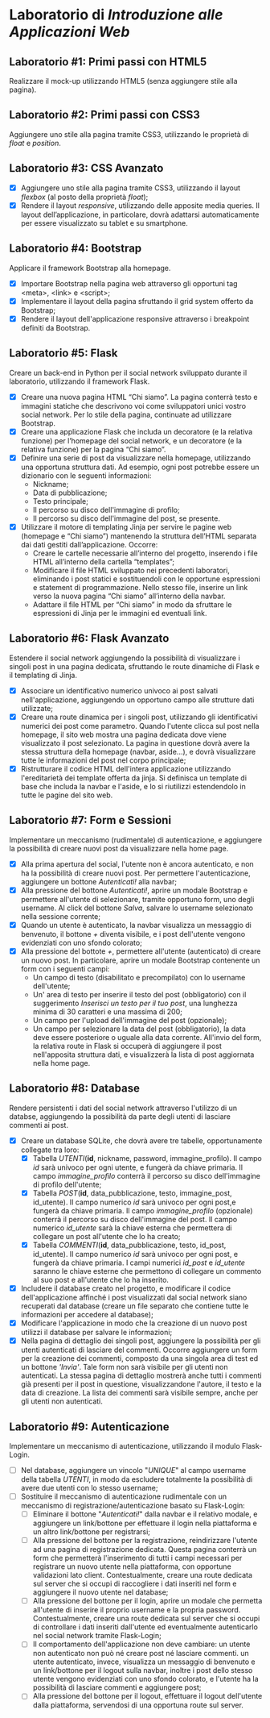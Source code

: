 # Laboratorio di _Introduzione alle Applicazioni Web_

## Laboratorio #1: Primi passi con HTML5

Realizzare il mock-up utilizzando HTML5 (senza aggiungere stile alla pagina).

## Laboratorio #2: Primi passi con CSS3

Aggiungere uno stile alla pagina tramite CSS3, utilizzando le proprietà di _float_ e _position_.

## Laboratorio #3: CSS Avanzato

-   [x] Aggiungere uno stile alla pagina tramite CSS3, utilizzando il layout _flexbox_ (al posto della proprietà _float_);
-   [x] Rendere il layout _responsive_, utilizzando delle apposite media queries. Il layout dell’applicazione, in particolare, dovrà adattarsi automaticamente per essere visualizzato su tablet e su smartphone.

## Laboratorio #4: Bootstrap

Applicare il framework Bootstrap alla homepage.

-   [x] Importare Bootstrap nella pagina web attraverso gli opportuni tag \<meta\>, \<link\> e \<script\>;
-   [x] Implementare il layout della pagina sfruttando il grid system offerto da Bootstrap;
-   [x] Rendere il layout dell'applicazione responsive attraverso i breakpoint definiti da Bootstrap.

## Laboratorio #5: Flask

Creare un back-end in Python per il social network sviluppato durante il laboratorio, utilizzando il framework Flask.

-   [x] Creare una nuova pagina HTML “Chi siamo”. La pagina conterrà testo e immagini statiche che descrivono voi come sviluppatori unici vostro social network. Per lo stile della pagina, continuate ad utilizzare Bootstrap.
-   [x] Creare una applicazione Flask che includa un decoratore (e la relativa funzione) per l’homepage del social network, e un decoratore (e la relativa funzione) per la pagina “Chi siamo”.
-   [x] Definire una serie di post da visualizzare nella homepage, utilizzando una opportuna struttura dati. Ad esempio, ogni post potrebbe essere un dizionario con le seguenti informazioni:
    -   Nickname;
    -   Data di pubblicazione;
    -   Testo principale;
    -   Il percorso su disco dell'immagine di profilo;
    -   Il percorso su disco dell'immagine del post, se presente.
-   [x] Utilizzare il motore di templating Jinja per servire le pagine web (homepage e “Chi siamo”) mantenendo la struttura dell’HTML separata dai dati gestiti dall’applicazione. Occorre:
    -   Creare le cartelle necessarie all’interno del progetto, inserendo i file HTML all’interno della cartella “templates”;
    -   Modificare il file HTML sviluppato nei precedenti laboratori, eliminando i post statici e sostituendoli con le opportune espressioni e statement di programmazione. Nello stesso file, inserire un link verso la nuova pagina “Chi siamo” all’interno della navbar.
    -   Adattare il file HTML per “Chi siamo” in modo da sfruttare le espressioni di Jinja per le immagini ed eventuali link.

## Laboratorio #6: Flask Avanzato

Estendere il social network aggiungendo la possibilità di visualizzare i singoli post in una pagina dedicata, sfruttando le route dinamiche di Flask e il templating di Jinja.

-   [x] Associare un identificativo numerico univoco ai post salvati nell'applicazione, aggiungendo un opportuno campo alle strutture dati utilizzate;
-   [x] Creare una route dinamica per i singoli post, utilizzando gli identificativi numerici dei post come parametro. Quando l'utente clicca sul post nella homepage, il sito web mostra una pagina dedicata dove viene visualizzato il post selezionato. La pagina in questione dovrà avere la stessa struttura della homepage (navbar, aside...), e dovrà visualizzare tutte le informazioni del post nel corpo principale;
-   [x] Ristrutturare il codice HTML dell'intera applicazione utilizzando l'ereditarietà dei template offerta da jinja. Si definisca un template di base che includa la navbar e l'aside, e lo si riutilizzi estendendolo in tutte le pagine del sito web.

## Laboratorio #7: Form e Sessioni

Implementare un meccanismo (rudimentale) di autenticazione, e aggiungere la possibilità di creare nuovi post da visualizzare nella home page.

-   [x] Alla prima apertura del social, l'utente non è ancora autenticato, e non ha la possibilità di creare nuovi post. Per permettere l'autenticazione, aggiungere un bottone _Autenticati!_ alla navbar;
-   [x] Alla pressione del bottone _Autenticati!_, aprire un modale Bootstrap e permettere all'utente di selezionare, tramite opportuno form, uno degli username. Al click del bottone _Salva_, salvare lo username selezionato nella sessione corrente;
-   [x] Quando un utente è autenticato, la navbar visualizza un messaggio di benvenuto, il bottone _+_ diventa visibile, e i post dell'utente vengono evidenziati con uno sfondo colorato;
-   [x] Alla pressione del bottote _+_, permettere all'utente (autenticato) di creare un nuovo post. In particolare, aprire un modale Bootstrap contenente un form con i seguenti campi:
    -   Un campo di testo (disabilitato e precompilato) con lo username dell'utente;
    -   Un' area di testo per inserire il testo del post (obbligatorio) con il suggerimento _Inserisci un testo per il tuo post_, una lunghezza minima di 30 caratteri e una massima di 200;
    -   Un campo per l'upload dell'immagine del post (opzionale);
    -   Un campo per selezionare la data del post (obbligatorio), la data deve essere posteriore o uguale alla data corrente.
        All'invio del form, la relativa route in Flask si occuperà di aggiungere il post nell'apposita struttura dati, e visualizzerà la lista di post aggiornata nella home page.

## Laboratorio #8: Database

Rendere persistenti i dati del social network attraverso l'utilizzo di un databse, aggiungendo la possibilità da parte degli utenti di lasciare commenti ai post.

-   [x] Creare un database SQLite, che dovrà avere tre tabelle, opportunamente collegate tra loro:
    -   [x] Tabella _UTENTI_(**id**, nickname, password, immagine_profilo). Il campo *id* sarà univoco per ogni utente, e fungerà da chiave primaria. Il campo _immagine\_profilo_ conterrà il percorso su disco dell'immagine di profilo dell'utente;
    -   [x] Tabella _POST_(**id**, data_pubblicazione, testo, immagine_post, id_utente). Il campo numerico _id_ sarà univoco per ogni post,e fungerà da chiave primaria. Il campo _immagine\_profilo_ (opzionale) conterrà il percorso su disco dell'immagine del post. Il campo numerico *id_utente* sarà la chiave esterna che permettera di collegare un post all'utente che lo ha creato;
    -   [x] Tabella _COMMENTI_(**id**, data_pubblicazione, testo, id_post, id_utente). Il campo numerico _id_ sarà univoco per ogni post, e fungerà da chiave primaria. I campi numerici _id\_post_ e _id\_utente_ saranno le chiave esterne che permettono di collegare un commento al suo post e all'utente che lo ha inserito.
-   [x] Includere il database creato nel progetto, e modificare il codice dell'applicazione affinché i post visualizzati dal social network siano recuperati dal database (creare un file separato che contiene tutte le informazioni per accedere al database);
-   [x] Modificare l'applicazione in modo che la creazione di un nuovo post utilizzi il database per salvare le informazioni;
-   [x] Nella pagina di dettaglio dei singoli post, aggiungere la possibilità per gli utenti autenticati di lasciare del commenti. Occorre aggiungere un form per la creazione dei commenti, composto da una singola area di test ed un bottone _'Invia'_. Tale form non sarà visibile per gli utenti non autenticati. La stessa pagina di dettaglio mostrerà anche tutti i commenti già presenti per il post in questione, visualizzandone l'autore, il testo e la data di creazione. La lista dei commenti sarà visibile sempre, anche per gli utenti non autenticati.

## Laboratorio #9: Autenticazione

Implementare un meccanismo di autenticazione, utilizzando il modulo Flask-Login.

- [ ] Nel database, aggiungere un vincolo "*UNIQUE*" al campo username della tabella *UTENTI*, in modo da escludere totalmente la possibilità di avere due utenti con lo stesso username;
- [ ] Sostituire il meccanismo di autenticazione rudimentale con un meccanismo di registrazione/autenticazione basato su Flask-Login:
  - [ ] Eliminare il bottone "*Autenticati!*" dalla navbar e il relativo modale, e aggiungere un link/bottone per effettuare il login nella piattaforma e un altro link/bottone per registrarsi;
  - [ ] Alla pressione del bottone per la registrazione, reindirizzare l'utente ad una pagina di registrazione dedicata. Questa pagina conterrà un form che permetterà l'inserimento di tutti i campi necessari per registrare un nuovo utente nella piattaforma, con opportune validazioni lato client. Contestualmente, creare una route dedicata sul server che si occupi di raccogliere i dati inseriti nel form e aggiungere il nuovo utente nel database;
  - [ ] Alla pressione del bottone per il login, aprire un modale che permetta all'utente di inserire il proprio username e la propria password. Contestualmente, creare una route dedicata sul server che si occupi di controllare i dati inseriti dall'utente ed eventualmente autenticarlo nel social network tramite Flask-Login;
  - [ ] Il comportamento dell'applicazione non deve cambiare: un utente non autenticato non può né creare post né lasciare commenti. un utente autenticato, invece, visualizza un messaggio di benvenuto e un link/bottone per il logout sulla navbar, inoltre i post dello stesso utente vengono evidenziati con uno sfondo colorato, e l'utente ha la possibilità di lasciare commenti e aggiungere post;
  - [ ] Alla pressione del bottone per il logout, effettuare il logout dell'utente dalla piattaforma, servendosi di una opportuna route sul server.